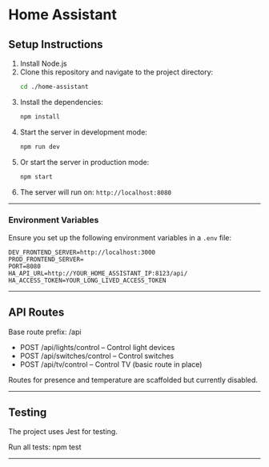 # Home Assistant

## Setup Instructions

1. Install Node.js
2. Clone this repository and navigate to the project directory:
   ```bash
   cd ./home-assistant
   ```
3. Install the dependencies:
   ```bash
   npm install
   ```
4. Start the server in development mode:
   ```bash
   npm run dev
   ```
5. Or start the server in production mode:
   ```bash
   npm start
   ```
6. The server will run on:
   `http://localhost:8080`

---

### Environment Variables
Ensure you set up the following environment variables in a `.env` file:

```plaintext
DEV_FRONTEND_SERVER=http://localhost:3000
PROD_FRONTEND_SERVER=
PORT=8080
HA_API_URL=http://YOUR_HOME_ASSISTANT_IP:8123/api/
HA_ACCESS_TOKEN=YOUR_LONG_LIVED_ACCESS_TOKEN
```
---

## API Routes

Base route prefix: /api

- POST /api/lights/control – Control light devices
- POST /api/switches/control – Control switches
- POST /api/tv/control – Control TV (basic route in place)

Routes for presence and temperature are scaffolded but currently disabled.

---

## Testing

The project uses Jest for testing.

Run all tests:
npm test

---

